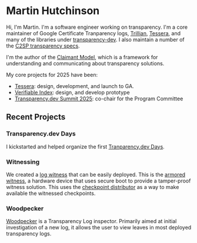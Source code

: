 # Martin Hutchinson

Hi, I'm Martin. I'm a software engineer working on transparency.
I'm a core maintainer of Google Certificate Tranparency logs, [Trillian](https://github.com/google/trillian), [Tessera](https://github.com/transparency-dev/tessera), and many of the libraries under [transparency-dev](https://github.com/transparency-dev).
I also maintain a number of the [C2SP transparency specs](https://c2sp.org).

I'm the author of the [Claimant Model](https://transparency.dev/how-to-design-a-verifiable-system/), which is a framework for understanding and communicating about transparency solutions.

My core projects for 2025 have been:
  - [Tessera](https://github.com/transparency-dev/tessera): design, development, and launch to GA.
  - [Verifiable Index](https://github.com/transparency-dev/incubator/vindex): design, and develop prototype
  - [Transparency.dev Summit 2025](https://transparency.dev/summit2025/): co-chair for the Program Committee

## Recent Projects

### Transparency.dev Days

I kickstarted and helped organize the first [Tranparency.dev Days](https://blog.transparency.dev/transparencydev-summit-recap).

### Witnessing

We created a [log witness](https://github.com/transparency-dev/witness) that can be easily deployed.
This is the [armored witness](https://github.com/transparency-dev/armored-witness), a hardware device that uses secure boot to provide a tamper-proof witness solution.
This uses the [checkpoint distributor](https://github.com/transparency-dev/distributor) as a way to make available the witnessed checkpoints.

### Woodpecker

[Woodpecker](https://github.com/mhutchinson/woodpecker) is a Transparency Log inspector.
Primarily aimed at initial investigation of a new log, it allows the user to view leaves in most deployed transparency logs.
